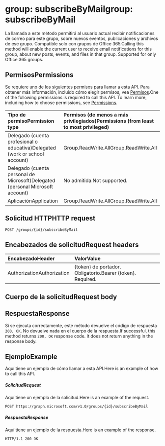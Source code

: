 # <a name="group-subscribebymail"></a><span data-ttu-id="004c6-101">group: subscribeByMail</span><span class="sxs-lookup"><span data-stu-id="004c6-101">group: subscribeByMail</span></span>

<span data-ttu-id="004c6-p101">La llamada a este método permitirá al usuario actual recibir notificaciones de correo  para este grupo, sobre nuevos eventos, publicaciones y archivos de ese grupo. Compatible solo con grupos de Office 365.</span><span class="sxs-lookup"><span data-stu-id="004c6-p101">Calling this method will enable the current user to receive email notifications for this group, about new posts, events, and files in that group. Supported for only Office 365 groups.</span></span>

## <a name="permissions"></a><span data-ttu-id="004c6-104">Permisos</span><span class="sxs-lookup"><span data-stu-id="004c6-104">Permissions</span></span>
<span data-ttu-id="004c6-p102">Se requiere uno de los siguientes permisos para llamar a esta API. Para obtener más información, incluido cómo elegir permisos, vea [Permisos](../../../concepts/permissions_reference.md).</span><span class="sxs-lookup"><span data-stu-id="004c6-p102">One of the following permissions is required to call this API. To learn more, including how to choose permissions, see [Permissions](../../../concepts/permissions_reference.md).</span></span>


|<span data-ttu-id="004c6-107">Tipo de permiso</span><span class="sxs-lookup"><span data-stu-id="004c6-107">Permission type</span></span>      | <span data-ttu-id="004c6-108">Permisos (de menos a más privilegiados)</span><span class="sxs-lookup"><span data-stu-id="004c6-108">Permissions (from least to most privileged)</span></span>              |
|:--------------------|:---------------------------------------------------------|
|<span data-ttu-id="004c6-109">Delegado (cuenta profesional o educativa)</span><span class="sxs-lookup"><span data-stu-id="004c6-109">Delegated (work or school account)</span></span> | <span data-ttu-id="004c6-110">Group.ReadWrite.All</span><span class="sxs-lookup"><span data-stu-id="004c6-110">Group.ReadWrite.All</span></span>    |
|<span data-ttu-id="004c6-111">Delegado (cuenta personal de Microsoft)</span><span class="sxs-lookup"><span data-stu-id="004c6-111">Delegated (personal Microsoft account)</span></span> | <span data-ttu-id="004c6-112">No admitida.</span><span class="sxs-lookup"><span data-stu-id="004c6-112">Not supported.</span></span>    |
|<span data-ttu-id="004c6-113">Aplicación</span><span class="sxs-lookup"><span data-stu-id="004c6-113">Application</span></span> | <span data-ttu-id="004c6-114">Group.ReadWrite.All</span><span class="sxs-lookup"><span data-stu-id="004c6-114">Group.ReadWrite.All</span></span> |

## <a name="http-request"></a><span data-ttu-id="004c6-115">Solicitud HTTP</span><span class="sxs-lookup"><span data-stu-id="004c6-115">HTTP request</span></span>
<!-- { "blockType": "ignored" } -->
```http
POST /groups/{id}/subscribeByMail
```
## <a name="request-headers"></a><span data-ttu-id="004c6-116">Encabezados de solicitud</span><span class="sxs-lookup"><span data-stu-id="004c6-116">Request headers</span></span>
| <span data-ttu-id="004c6-117">Encabezado</span><span class="sxs-lookup"><span data-stu-id="004c6-117">Header</span></span>       | <span data-ttu-id="004c6-118">Valor</span><span class="sxs-lookup"><span data-stu-id="004c6-118">Value</span></span> |
|:---------------|:--------|
| <span data-ttu-id="004c6-119">Authorization</span><span class="sxs-lookup"><span data-stu-id="004c6-119">Authorization</span></span>  | <span data-ttu-id="004c6-p103">{token} de portador. Obligatorio.</span><span class="sxs-lookup"><span data-stu-id="004c6-p103">Bearer {token}. Required.</span></span>  |

## <a name="request-body"></a><span data-ttu-id="004c6-122">Cuerpo de la solicitud</span><span class="sxs-lookup"><span data-stu-id="004c6-122">Request body</span></span>

## <a name="response"></a><span data-ttu-id="004c6-123">Respuesta</span><span class="sxs-lookup"><span data-stu-id="004c6-123">Response</span></span>
<span data-ttu-id="004c6-p104">Si se ejecuta correctamente, este método devuelve el código de respuesta `200, OK`. No devuelve nada en el cuerpo de la respuesta.</span><span class="sxs-lookup"><span data-stu-id="004c6-p104">If successful, this method returns `200, OK` response code. It does not return anything in the response body.</span></span>

## <a name="example"></a><span data-ttu-id="004c6-126">Ejemplo</span><span class="sxs-lookup"><span data-stu-id="004c6-126">Example</span></span>
<span data-ttu-id="004c6-127">Aquí tiene un ejemplo de cómo llamar a esta API.</span><span class="sxs-lookup"><span data-stu-id="004c6-127">Here is an example of how to call this API.</span></span>
##### <a name="request"></a><span data-ttu-id="004c6-128">Solicitud</span><span class="sxs-lookup"><span data-stu-id="004c6-128">Request</span></span>
<span data-ttu-id="004c6-129">Aquí tiene un ejemplo de la solicitud.</span><span class="sxs-lookup"><span data-stu-id="004c6-129">Here is an example of the request.</span></span>
<!-- {
  "blockType": "request",
  "name": "group_subscribebymail"
}-->
```http
POST https://graph.microsoft.com/v1.0/groups/{id}/subscribeByMail
```

##### <a name="response"></a><span data-ttu-id="004c6-130">Respuesta</span><span class="sxs-lookup"><span data-stu-id="004c6-130">Response</span></span>
<span data-ttu-id="004c6-131">Aquí tiene un ejemplo de la respuesta.</span><span class="sxs-lookup"><span data-stu-id="004c6-131">Here is an example of the response.</span></span> 
<!-- {
  "blockType": "response",
  "truncated": true
} -->
```http
HTTP/1.1 200 OK
```

<!-- uuid: 8fcb5dbc-d5aa-4681-8e31-b001d5168d79
2015-10-25 14:57:30 UTC -->
<!-- {
  "type": "#page.annotation",
  "description": "group: subscribeByMail",
  "keywords": "",
  "section": "documentation",
  "tocPath": ""
}-->